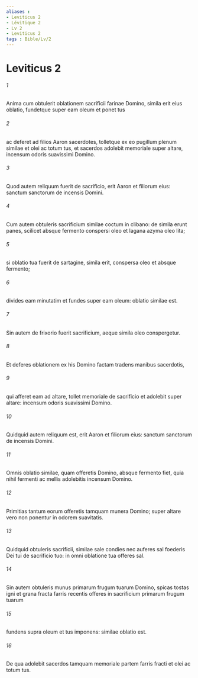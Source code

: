 ```yaml
---
aliases : 
- Leviticus 2
- Lévitique 2
- Lv 2
- Leviticus 2
tags : Bible/Lv/2
---
```


# Leviticus 2

###### 1
Anima cum obtulerit oblationem sacrificii farinae Domino, simila erit eius oblatio, fundetque super eam oleum et ponet tus 
###### 2
ac deferet ad filios Aaron sacerdotes, tolletque ex eo pugillum plenum similae et olei ac totum tus, et sacerdos adolebit memoriale super altare, incensum odoris suavissimi Domino. 
###### 3
Quod autem reliquum fuerit de sacrificio, erit Aaron et filiorum eius: sanctum sanctorum de incensis Domini.
###### 4
Cum autem obtuleris sacrificium similae coctum in clibano: de simila erunt panes, scilicet absque fermento conspersi oleo et lagana azyma oleo lita; 
###### 5
si oblatio tua fuerit de sartagine, simila erit, conspersa oleo et absque fermento; 
###### 6
divides eam minutatim et fundes super eam oleum: oblatio similae est. 
###### 7
Sin autem de frixorio fuerit sacrificium, aeque simila oleo conspergetur. 
###### 8
Et deferes oblationem ex his Domino factam tradens manibus sacerdotis, 
###### 9
qui afferet eam ad altare, tollet memoriale de sacrificio et adolebit super altare: incensum odoris suavissimi Domino. 
###### 10
Quidquid autem reliquum est, erit Aaron et filiorum eius: sanctum sanctorum de incensis Domini.
###### 11
Omnis oblatio similae, quam offeretis Domino, absque fermento fiet, quia nihil fermenti ac mellis adolebitis incensum Domino. 
###### 12
Primitias tantum eorum offeretis tamquam munera Domino; super altare vero non ponentur in odorem suavitatis.
###### 13
Quidquid obtuleris sacrificii, similae sale condies nec auferes sal foederis Dei tui de sacrificio tuo: in omni oblatione tua offeres sal.
###### 14
Sin autem obtuleris munus primarum frugum tuarum Domino, spicas tostas igni et grana fracta farris recentis offeres in sacrificium primarum frugum tuarum 
###### 15
fundens supra oleum et tus imponens: similae oblatio est. 
###### 16
De qua adolebit sacerdos tamquam memoriale partem farris fracti et olei ac totum tus.
